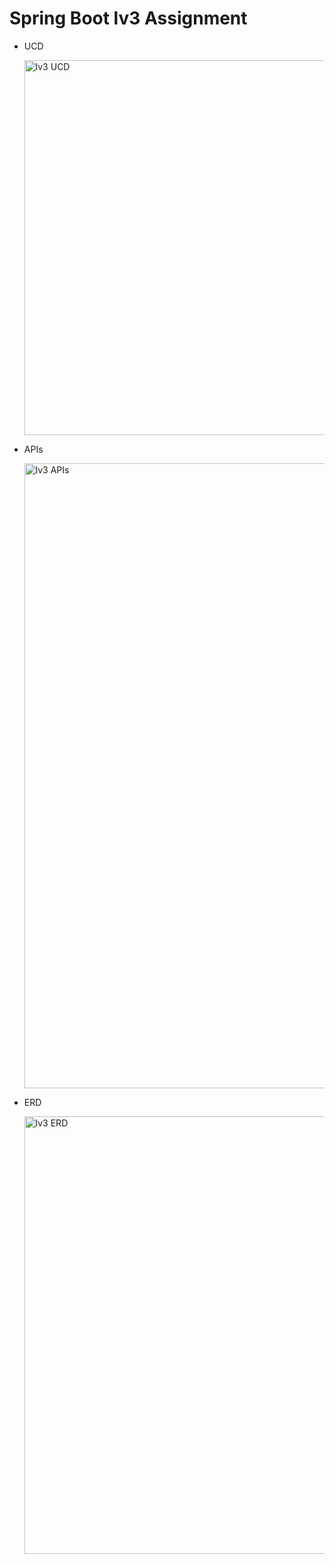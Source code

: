 # Spring Boot lv3 Assignment

- UCD

  <img width="600" alt="lv3 UCD" src="https://github.com/hyouoo/Spring_Boot_lv3/assets/50954774/6a1f21ed-d1d5-4c01-ac86-094d80244374">

- APIs

  <img width="1000" alt="lv3 APIs" src="https://github.com/hyouoo/Spring_Boot_lv3/assets/50954774/1de6b7af-eaa1-4704-8b43-920f19b357d3">

- ERD

  <img width="700" alt="lv3 ERD" src="https://github.com/hyouoo/Spring_Boot_lv3/assets/50954774/e1f15c1a-1d1b-4173-ac43-0da93a59501b">
